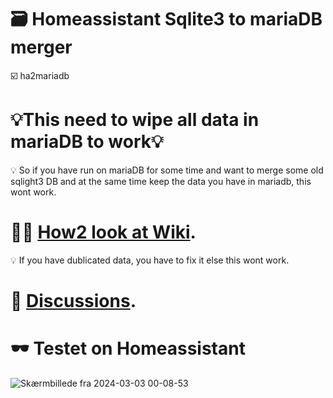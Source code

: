 # 🗃️ Homeassistant Sqlite3 to mariaDB merger

☑️  ha2mariadb

# 💡This need to wipe all data in mariaDB to work💡

💡 So if you have run on mariaDB for some time and want to merge some old sqlight3 DB and at the same time keep the data you have in mariadb, this wont work.

# 😮‍💨 [How2 look at Wiki](https://github.com/JacobsenKim/ha2mariadb/wiki).

💡 If you have dublicated data, you have to fix it else this wont work.

# 🏓 [Discussions](https://github.com/JacobsenKim/ha2mariadb/discussions).

# 🕶️ Testet on Homeassistant

![Skærmbillede fra 2024-03-03 00-08-53](https://github.com/JacobsenKim/ha2mariadb/assets/157890151/89c99e26-e6c9-4f0d-8cd1-cf0974c4f9e6)
